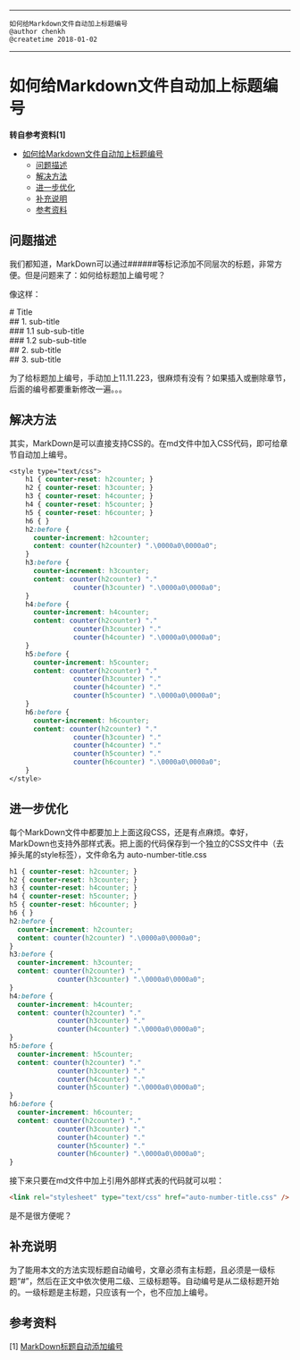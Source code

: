 ---------------------------------------
    如何给Markdown文件自动加上标题编号
    @author chenkh
    @createtime 2018-01-02
---------------------------------------
# 如何给Markdown文件自动加上标题编号
**转自参考资料[1]**  
<!-- TOC -->

- [如何给Markdown文件自动加上标题编号](#如何给markdown文件自动加上标题编号)
    - [问题描述](#问题描述)
    - [解决方法](#解决方法)
    - [进一步优化](#进一步优化)
    - [补充说明](#补充说明)
    - [参考资料](#参考资料)

<!-- /TOC -->
## 问题描述

我们都知道，MarkDown可以通过######等标记添加不同层次的标题，非常方便。但是问题来了：如何给标题加上编号呢？

像这样：

\# Title  
\## 1. sub-title  
\### 1.1 sub-sub-title  
\### 1.2 sub-sub-title  
\## 2. sub-title  
\## 3. sub-title  

为了给标题加上编号，手动加上11.11.223，很麻烦有没有？如果插入或删除章节，后面的编号都要重新修改一遍。。。

## 解决方法

其实，MarkDown是可以直接支持CSS的。在md文件中加入CSS代码，即可给章节自动加上编号。
```css
<style type="text/css">
    h1 { counter-reset: h2counter; }
    h2 { counter-reset: h3counter; }
    h3 { counter-reset: h4counter; }
    h4 { counter-reset: h5counter; }
    h5 { counter-reset: h6counter; }
    h6 { }
    h2:before {
      counter-increment: h2counter;
      content: counter(h2counter) ".\0000a0\0000a0";
    }
    h3:before {
      counter-increment: h3counter;
      content: counter(h2counter) "."
                counter(h3counter) ".\0000a0\0000a0";
    }
    h4:before {
      counter-increment: h4counter;
      content: counter(h2counter) "."
                counter(h3counter) "."
                counter(h4counter) ".\0000a0\0000a0";
    }
    h5:before {
      counter-increment: h5counter;
      content: counter(h2counter) "."
                counter(h3counter) "."
                counter(h4counter) "."
                counter(h5counter) ".\0000a0\0000a0";
    }
    h6:before {
      counter-increment: h6counter;
      content: counter(h2counter) "."
                counter(h3counter) "."
                counter(h4counter) "."
                counter(h5counter) "."
                counter(h6counter) ".\0000a0\0000a0";
    }
</style>
```
## 进一步优化

每个MarkDown文件中都要加上上面这段CSS，还是有点麻烦。幸好，MarkDown也支持外部样式表。把上面的代码保存到一个独立的CSS文件中（去掉头尾的style标签），文件命名为 auto-number-title.css
```css
h1 { counter-reset: h2counter; }
h2 { counter-reset: h3counter; }
h3 { counter-reset: h4counter; }
h4 { counter-reset: h5counter; }
h5 { counter-reset: h6counter; }
h6 { }
h2:before {
  counter-increment: h2counter;
  content: counter(h2counter) ".\0000a0\0000a0";
}
h3:before {
  counter-increment: h3counter;
  content: counter(h2counter) "."
            counter(h3counter) ".\0000a0\0000a0";
}
h4:before {
  counter-increment: h4counter;
  content: counter(h2counter) "."
            counter(h3counter) "."
            counter(h4counter) ".\0000a0\0000a0";
}
h5:before {
  counter-increment: h5counter;
  content: counter(h2counter) "."
            counter(h3counter) "."
            counter(h4counter) "."
            counter(h5counter) ".\0000a0\0000a0";
}
h6:before {
  counter-increment: h6counter;
  content: counter(h2counter) "."
            counter(h3counter) "."
            counter(h4counter) "."
            counter(h5counter) "."
            counter(h6counter) ".\0000a0\0000a0";
}
```
接下来只要在md文件中加上引用外部样式表的代码就可以啦：
```html
<link rel="stylesheet" type="text/css" href="auto-number-title.css" />
```
是不是很方便呢？

## 补充说明

为了能用本文的方法实现标题自动编号，文章必须有主标题，且必须是一级标题“#”，然后在正文中依次使用二级、三级标题等。自动编号是从二级标题开始的。一级标题是主标题，只应该有一个，也不应加上编号。

## 参考资料
[1] [MarkDown标题自动添加编号](https://yanwei.github.io/misc/markdown-auto-number-title.html)
